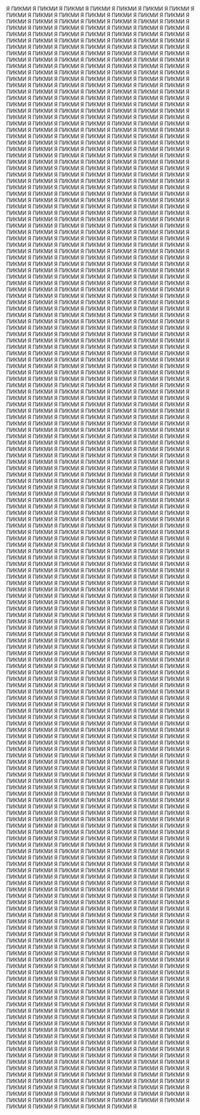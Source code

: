 Я ПИКМИ Я ПИКМИ Я ПИКМИ Я ПИКМИ Я ПИКМИ Я ПИКМИ Я ПИКМИ Я ПИКМИ Я ПИКМИ Я ПИКМИ Я ПИКМИ Я ПИКМИ Я ПИКМИ Я ПИКМИ Я ПИКМИ Я ПИКМИ Я ПИКМИ Я ПИКМИ Я ПИКМИ Я ПИКМИ Я ПИКМИ Я ПИКМИ Я ПИКМИ Я ПИКМИ Я ПИКМИ Я ПИКМИ Я ПИКМИ Я ПИКМИ Я ПИКМИ Я ПИКМИ Я ПИКМИ Я ПИКМИ Я ПИКМИ Я ПИКМИ Я ПИКМИ Я ПИКМИ Я ПИКМИ Я ПИКМИ Я ПИКМИ Я ПИКМИ Я ПИКМИ Я ПИКМИ Я ПИКМИ Я ПИКМИ Я ПИКМИ Я ПИКМИ Я ПИКМИ Я ПИКМИ Я ПИКМИ Я ПИКМИ Я ПИКМИ Я ПИКМИ Я ПИКМИ Я ПИКМИ Я ПИКМИ Я ПИКМИ Я ПИКМИ Я ПИКМИ Я ПИКМИ Я ПИКМИ Я ПИКМИ Я ПИКМИ Я ПИКМИ Я ПИКМИ Я ПИКМИ Я ПИКМИ Я ПИКМИ Я ПИКМИ Я ПИКМИ Я ПИКМИ Я ПИКМИ Я ПИКМИ Я ПИКМИ Я ПИКМИ Я ПИКМИ Я ПИКМИ Я ПИКМИ Я ПИКМИ Я ПИКМИ Я ПИКМИ Я ПИКМИ Я ПИКМИ Я ПИКМИ Я ПИКМИ Я ПИКМИ Я ПИКМИ Я ПИКМИ Я ПИКМИ Я ПИКМИ Я ПИКМИ Я ПИКМИ Я ПИКМИ Я ПИКМИ Я ПИКМИ Я ПИКМИ Я ПИКМИ Я ПИКМИ Я ПИКМИ Я ПИКМИ Я ПИКМИ Я ПИКМИ Я ПИКМИ Я ПИКМИ Я ПИКМИ Я ПИКМИ Я ПИКМИ Я ПИКМИ Я ПИКМИ Я ПИКМИ Я ПИКМИ Я ПИКМИ Я ПИКМИ Я ПИКМИ Я ПИКМИ Я ПИКМИ Я ПИКМИ Я ПИКМИ Я ПИКМИ Я ПИКМИ Я ПИКМИ Я ПИКМИ Я ПИКМИ Я ПИКМИ Я ПИКМИ Я ПИКМИ Я ПИКМИ Я ПИКМИ Я ПИКМИ Я ПИКМИ Я ПИКМИ Я ПИКМИ Я ПИКМИ Я ПИКМИ Я ПИКМИ Я ПИКМИ Я ПИКМИ Я ПИКМИ Я ПИКМИ Я ПИКМИ Я ПИКМИ Я ПИКМИ Я ПИКМИ Я ПИКМИ Я ПИКМИ Я ПИКМИ Я ПИКМИ Я ПИКМИ Я ПИКМИ Я ПИКМИ Я ПИКМИ Я ПИКМИ Я ПИКМИ Я ПИКМИ Я ПИКМИ Я ПИКМИ Я ПИКМИ Я ПИКМИ Я ПИКМИ Я ПИКМИ Я ПИКМИ Я ПИКМИ Я ПИКМИ Я ПИКМИ Я ПИКМИ Я ПИКМИ Я ПИКМИ Я ПИКМИ Я ПИКМИ Я ПИКМИ Я ПИКМИ Я ПИКМИ Я ПИКМИ Я ПИКМИ Я ПИКМИ Я ПИКМИ Я ПИКМИ Я ПИКМИ Я ПИКМИ Я ПИКМИ Я ПИКМИ Я ПИКМИ Я ПИКМИ Я ПИКМИ Я ПИКМИ Я ПИКМИ Я ПИКМИ Я ПИКМИ Я ПИКМИ Я ПИКМИ Я ПИКМИ Я ПИКМИ Я ПИКМИ Я ПИКМИ Я ПИКМИ Я ПИКМИ Я ПИКМИ Я ПИКМИ Я ПИКМИ Я ПИКМИ Я ПИКМИ Я ПИКМИ Я ПИКМИ Я ПИКМИ Я ПИКМИ Я ПИКМИ Я ПИКМИ Я ПИКМИ Я ПИКМИ Я ПИКМИ Я ПИКМИ Я ПИКМИ Я ПИКМИ Я ПИКМИ Я ПИКМИ Я ПИКМИ Я ПИКМИ Я ПИКМИ Я ПИКМИ Я ПИКМИ Я ПИКМИ Я ПИКМИ Я ПИКМИ Я ПИКМИ Я ПИКМИ Я ПИКМИ Я ПИКМИ Я ПИКМИ Я ПИКМИ Я ПИКМИ Я ПИКМИ Я ПИКМИ Я ПИКМИ Я ПИКМИ Я ПИКМИ Я ПИКМИ Я ПИКМИ Я ПИКМИ Я ПИКМИ Я ПИКМИ Я ПИКМИ Я ПИКМИ Я ПИКМИ Я ПИКМИ Я ПИКМИ Я ПИКМИ Я ПИКМИ Я ПИКМИ Я ПИКМИ Я ПИКМИ Я ПИКМИ Я ПИКМИ Я ПИКМИ Я ПИКМИ Я ПИКМИ Я ПИКМИ Я ПИКМИ Я ПИКМИ Я ПИКМИ Я ПИКМИ Я ПИКМИ Я ПИКМИ Я ПИКМИ Я ПИКМИ Я ПИКМИ Я ПИКМИ Я ПИКМИ Я ПИКМИ Я ПИКМИ Я ПИКМИ Я ПИКМИ Я ПИКМИ Я ПИКМИ Я ПИКМИ Я ПИКМИ Я ПИКМИ Я ПИКМИ Я ПИКМИ Я ПИКМИ Я ПИКМИ Я ПИКМИ Я ПИКМИ Я ПИКМИ Я ПИКМИ Я ПИКМИ Я ПИКМИ Я ПИКМИ Я ПИКМИ Я ПИКМИ Я ПИКМИ Я ПИКМИ Я ПИКМИ Я ПИКМИ Я ПИКМИ Я ПИКМИ Я ПИКМИ Я ПИКМИ Я ПИКМИ Я ПИКМИ Я ПИКМИ Я ПИКМИ Я ПИКМИ Я ПИКМИ Я ПИКМИ Я ПИКМИ Я ПИКМИ Я ПИКМИ Я ПИКМИ Я ПИКМИ Я ПИКМИ Я ПИКМИ Я ПИКМИ Я ПИКМИ Я ПИКМИ Я ПИКМИ Я ПИКМИ Я ПИКМИ Я ПИКМИ Я ПИКМИ Я ПИКМИ Я ПИКМИ Я ПИКМИ Я ПИКМИ Я ПИКМИ Я ПИКМИ Я ПИКМИ Я ПИКМИ Я ПИКМИ Я ПИКМИ Я ПИКМИ Я ПИКМИ Я ПИКМИ Я ПИКМИ Я ПИКМИ Я ПИКМИ Я ПИКМИ Я ПИКМИ Я ПИКМИ Я ПИКМИ Я ПИКМИ Я ПИКМИ Я ПИКМИ Я ПИКМИ Я ПИКМИ Я ПИКМИ Я ПИКМИ Я ПИКМИ Я ПИКМИ Я ПИКМИ Я ПИКМИ Я ПИКМИ Я ПИКМИ Я ПИКМИ Я ПИКМИ Я ПИКМИ Я ПИКМИ Я ПИКМИ Я ПИКМИ Я ПИКМИ Я ПИКМИ Я ПИКМИ Я ПИКМИ Я ПИКМИ Я ПИКМИ Я ПИКМИ Я ПИКМИ Я ПИКМИ Я ПИКМИ Я ПИКМИ Я ПИКМИ Я ПИКМИ Я ПИКМИ Я ПИКМИ Я ПИКМИ Я ПИКМИ Я ПИКМИ Я ПИКМИ Я ПИКМИ Я ПИКМИ Я ПИКМИ Я ПИКМИ Я ПИКМИ Я ПИКМИ Я ПИКМИ Я ПИКМИ Я ПИКМИ Я ПИКМИ Я ПИКМИ Я ПИКМИ Я ПИКМИ Я ПИКМИ Я ПИКМИ Я ПИКМИ Я ПИКМИ Я ПИКМИ Я ПИКМИ Я ПИКМИ Я ПИКМИ Я ПИКМИ Я ПИКМИ Я ПИКМИ Я ПИКМИ Я ПИКМИ Я ПИКМИ Я ПИКМИ Я ПИКМИ Я ПИКМИ Я ПИКМИ Я ПИКМИ Я ПИКМИ Я ПИКМИ Я ПИКМИ Я ПИКМИ Я ПИКМИ Я ПИКМИ Я ПИКМИ Я ПИКМИ Я ПИКМИ Я ПИКМИ Я ПИКМИ Я ПИКМИ Я ПИКМИ Я ПИКМИ Я ПИКМИ Я ПИКМИ Я ПИКМИ Я ПИКМИ Я ПИКМИ Я ПИКМИ Я ПИКМИ Я ПИКМИ Я ПИКМИ Я ПИКМИ Я ПИКМИ Я ПИКМИ Я ПИКМИ Я ПИКМИ Я ПИКМИ Я ПИКМИ Я ПИКМИ Я ПИКМИ Я ПИКМИ Я ПИКМИ Я ПИКМИ Я ПИКМИ Я ПИКМИ Я ПИКМИ Я ПИКМИ Я ПИКМИ Я ПИКМИ Я ПИКМИ Я ПИКМИ Я ПИКМИ Я ПИКМИ Я ПИКМИ Я ПИКМИ Я ПИКМИ Я ПИКМИ Я ПИКМИ Я ПИКМИ Я ПИКМИ Я ПИКМИ Я ПИКМИ Я ПИКМИ Я ПИКМИ Я ПИКМИ Я ПИКМИ Я ПИКМИ Я ПИКМИ Я ПИКМИ Я ПИКМИ Я ПИКМИ Я ПИКМИ Я ПИКМИ Я ПИКМИ Я ПИКМИ Я ПИКМИ Я ПИКМИ Я ПИКМИ Я ПИКМИ Я ПИКМИ Я ПИКМИ Я ПИКМИ Я ПИКМИ Я ПИКМИ Я ПИКМИ Я ПИКМИ Я ПИКМИ Я ПИКМИ Я ПИКМИ Я ПИКМИ Я ПИКМИ Я ПИКМИ Я ПИКМИ Я ПИКМИ Я ПИКМИ Я ПИКМИ Я ПИКМИ Я ПИКМИ Я ПИКМИ Я ПИКМИ Я ПИКМИ Я ПИКМИ Я ПИКМИ Я ПИКМИ Я ПИКМИ Я ПИКМИ Я ПИКМИ Я ПИКМИ Я ПИКМИ Я ПИКМИ Я ПИКМИ Я ПИКМИ Я ПИКМИ Я ПИКМИ Я ПИКМИ Я ПИКМИ Я ПИКМИ Я ПИКМИ Я ПИКМИ Я ПИКМИ Я ПИКМИ Я ПИКМИ Я ПИКМИ Я ПИКМИ Я ПИКМИ Я ПИКМИ Я ПИКМИ Я ПИКМИ Я ПИКМИ Я ПИКМИ Я ПИКМИ Я ПИКМИ Я ПИКМИ Я ПИКМИ Я ПИКМИ Я ПИКМИ Я ПИКМИ Я ПИКМИ Я ПИКМИ Я ПИКМИ Я ПИКМИ Я ПИКМИ Я ПИКМИ Я ПИКМИ Я ПИКМИ Я ПИКМИ Я ПИКМИ Я ПИКМИ Я ПИКМИ Я ПИКМИ Я ПИКМИ Я ПИКМИ Я ПИКМИ Я ПИКМИ Я ПИКМИ Я ПИКМИ Я ПИКМИ Я ПИКМИ Я ПИКМИ Я ПИКМИ Я ПИКМИ Я ПИКМИ Я ПИКМИ Я ПИКМИ Я ПИКМИ Я ПИКМИ Я ПИКМИ Я ПИКМИ Я ПИКМИ Я ПИКМИ Я ПИКМИ Я ПИКМИ Я ПИКМИ Я ПИКМИ Я ПИКМИ Я ПИКМИ Я ПИКМИ Я ПИКМИ Я ПИКМИ Я ПИКМИ Я ПИКМИ Я ПИКМИ Я ПИКМИ Я ПИКМИ Я ПИКМИ Я ПИКМИ Я ПИКМИ Я ПИКМИ Я ПИКМИ Я ПИКМИ Я ПИКМИ Я ПИКМИ Я ПИКМИ Я ПИКМИ Я ПИКМИ Я ПИКМИ Я ПИКМИ Я ПИКМИ Я ПИКМИ Я ПИКМИ Я ПИКМИ Я ПИКМИ Я ПИКМИ Я ПИКМИ Я ПИКМИ Я ПИКМИ Я ПИКМИ Я ПИКМИ Я ПИКМИ Я ПИКМИ Я ПИКМИ Я ПИКМИ Я ПИКМИ Я ПИКМИ Я ПИКМИ Я ПИКМИ Я ПИКМИ Я ПИКМИ Я ПИКМИ Я ПИКМИ Я ПИКМИ Я ПИКМИ Я ПИКМИ Я ПИКМИ Я ПИКМИ Я ПИКМИ Я ПИКМИ Я ПИКМИ Я ПИКМИ Я ПИКМИ Я ПИКМИ Я ПИКМИ Я ПИКМИ Я ПИКМИ Я ПИКМИ Я ПИКМИ Я ПИКМИ Я ПИКМИ Я ПИКМИ Я ПИКМИ Я ПИКМИ Я ПИКМИ Я ПИКМИ Я ПИКМИ Я ПИКМИ Я ПИКМИ Я ПИКМИ Я ПИКМИ Я ПИКМИ Я ПИКМИ Я ПИКМИ Я ПИКМИ Я ПИКМИ Я ПИКМИ Я ПИКМИ Я ПИКМИ Я ПИКМИ Я ПИКМИ Я ПИКМИ Я ПИКМИ Я ПИКМИ Я ПИКМИ Я ПИКМИ Я ПИКМИ Я ПИКМИ Я ПИКМИ Я ПИКМИ Я ПИКМИ Я ПИКМИ Я ПИКМИ Я ПИКМИ Я ПИКМИ Я ПИКМИ Я ПИКМИ Я ПИКМИ Я ПИКМИ Я ПИКМИ Я ПИКМИ Я ПИКМИ Я ПИКМИ Я ПИКМИ Я ПИКМИ Я ПИКМИ Я ПИКМИ Я ПИКМИ Я ПИКМИ Я ПИКМИ Я ПИКМИ Я ПИКМИ Я ПИКМИ Я ПИКМИ Я ПИКМИ Я ПИКМИ Я ПИКМИ Я ПИКМИ Я ПИКМИ Я ПИКМИ Я ПИКМИ Я ПИКМИ Я ПИКМИ Я ПИКМИ Я ПИКМИ Я ПИКМИ Я ПИКМИ Я ПИКМИ Я ПИКМИ Я ПИКМИ Я ПИКМИ Я ПИКМИ Я ПИКМИ Я ПИКМИ Я ПИКМИ Я ПИКМИ Я ПИКМИ Я ПИКМИ Я ПИКМИ Я ПИКМИ Я ПИКМИ Я ПИКМИ Я ПИКМИ Я ПИКМИ Я ПИКМИ Я ПИКМИ Я ПИКМИ Я ПИКМИ Я ПИКМИ Я ПИКМИ Я ПИКМИ Я ПИКМИ Я ПИКМИ Я ПИКМИ Я ПИКМИ Я ПИКМИ Я ПИКМИ Я ПИКМИ Я ПИКМИ Я ПИКМИ Я ПИКМИ Я ПИКМИ Я ПИКМИ Я ПИКМИ Я ПИКМИ Я ПИКМИ Я ПИКМИ Я ПИКМИ Я ПИКМИ Я ПИКМИ Я ПИКМИ Я ПИКМИ Я ПИКМИ Я ПИКМИ Я ПИКМИ Я ПИКМИ Я ПИКМИ Я ПИКМИ Я ПИКМИ Я ПИКМИ Я ПИКМИ Я ПИКМИ Я ПИКМИ Я ПИКМИ Я ПИКМИ Я ПИКМИ Я ПИКМИ Я ПИКМИ Я ПИКМИ Я ПИКМИ Я ПИКМИ Я ПИКМИ Я ПИКМИ Я ПИКМИ Я ПИКМИ Я ПИКМИ Я ПИКМИ Я ПИКМИ Я ПИКМИ Я ПИКМИ Я ПИКМИ Я ПИКМИ Я ПИКМИ Я ПИКМИ Я ПИКМИ Я ПИКМИ Я ПИКМИ Я ПИКМИ Я ПИКМИ Я ПИКМИ Я ПИКМИ Я ПИКМИ Я ПИКМИ Я ПИКМИ Я ПИКМИ Я ПИКМИ Я ПИКМИ Я ПИКМИ Я ПИКМИ Я ПИКМИ Я ПИКМИ Я ПИКМИ Я ПИКМИ Я ПИКМИ Я ПИКМИ Я ПИКМИ Я ПИКМИ Я ПИКМИ Я ПИКМИ Я ПИКМИ Я ПИКМИ Я ПИКМИ Я ПИКМИ Я ПИКМИ Я ПИКМИ Я ПИКМИ Я ПИКМИ Я ПИКМИ Я ПИКМИ Я ПИКМИ Я ПИКМИ Я ПИКМИ Я ПИКМИ Я ПИКМИ Я ПИКМИ Я ПИКМИ Я ПИКМИ Я ПИКМИ Я ПИКМИ Я ПИКМИ Я ПИКМИ Я ПИКМИ Я ПИКМИ Я ПИКМИ Я ПИКМИ Я ПИКМИ Я ПИКМИ Я ПИКМИ Я ПИКМИ Я ПИКМИ Я ПИКМИ Я ПИКМИ Я ПИКМИ Я ПИКМИ Я ПИКМИ Я ПИКМИ Я ПИКМИ Я ПИКМИ Я ПИКМИ Я ПИКМИ Я ПИКМИ Я ПИКМИ Я ПИКМИ Я ПИКМИ Я ПИКМИ Я ПИКМИ Я ПИКМИ Я ПИКМИ Я ПИКМИ Я ПИКМИ Я ПИКМИ Я ПИКМИ Я ПИКМИ Я ПИКМИ Я ПИКМИ Я ПИКМИ Я ПИКМИ Я ПИКМИ Я ПИКМИ Я ПИКМИ Я ПИКМИ Я ПИКМИ Я ПИКМИ Я ПИКМИ Я ПИКМИ Я ПИКМИ Я ПИКМИ Я ПИКМИ Я ПИКМИ Я ПИКМИ Я ПИКМИ Я ПИКМИ Я ПИКМИ Я ПИКМИ Я ПИКМИ Я ПИКМИ Я ПИКМИ Я ПИКМИ Я ПИКМИ Я ПИКМИ Я ПИКМИ Я ПИКМИ Я ПИКМИ Я ПИКМИ Я ПИКМИ Я ПИКМИ Я ПИКМИ Я ПИКМИ Я ПИКМИ Я ПИКМИ Я ПИКМИ Я ПИКМИ Я ПИКМИ Я ПИКМИ Я ПИКМИ Я ПИКМИ Я ПИКМИ Я ПИКМИ Я ПИКМИ Я ПИКМИ Я ПИКМИ Я ПИКМИ Я ПИКМИ Я ПИКМИ Я ПИКМИ Я ПИКМИ Я ПИКМИ Я ПИКМИ Я ПИКМИ Я ПИКМИ Я ПИКМИ Я ПИКМИ Я ПИКМИ Я ПИКМИ Я ПИКМИ Я ПИКМИ Я ПИКМИ Я ПИКМИ Я ПИКМИ Я ПИКМИ Я ПИКМИ Я ПИКМИ Я ПИКМИ Я ПИКМИ Я ПИКМИ Я ПИКМИ Я ПИКМИ Я ПИКМИ Я ПИКМИ Я ПИКМИ Я ПИКМИ Я ПИКМИ Я ПИКМИ Я ПИКМИ Я ПИКМИ Я ПИКМИ Я ПИКМИ Я ПИКМИ Я ПИКМИ Я ПИКМИ Я ПИКМИ Я ПИКМИ Я ПИКМИ Я ПИКМИ Я ПИКМИ Я ПИКМИ Я ПИКМИ Я ПИКМИ Я ПИКМИ Я ПИКМИ Я ПИКМИ Я ПИКМИ Я ПИКМИ Я ПИКМИ Я ПИКМИ Я ПИКМИ Я ПИКМИ Я ПИКМИ Я ПИКМИ Я ПИКМИ Я ПИКМИ Я ПИКМИ Я ПИКМИ Я ПИКМИ Я ПИКМИ Я ПИКМИ Я ПИКМИ Я ПИКМИ Я ПИКМИ Я ПИКМИ Я ПИКМИ Я ПИКМИ Я ПИКМИ Я ПИКМИ Я ПИКМИ Я ПИКМИ Я ПИКМИ Я ПИКМИ Я ПИКМИ Я ПИКМИ Я ПИКМИ Я ПИКМИ Я ПИКМИ Я ПИКМИ Я ПИКМИ Я ПИКМИ Я ПИКМИ Я ПИКМИ Я ПИКМИ Я ПИКМИ Я ПИКМИ Я ПИКМИ Я ПИКМИ Я ПИКМИ Я ПИКМИ Я ПИКМИ Я ПИКМИ Я ПИКМИ Я ПИКМИ Я ПИКМИ Я ПИКМИ Я ПИКМИ Я ПИКМИ Я ПИКМИ Я ПИКМИ Я ПИКМИ Я ПИКМИ Я ПИКМИ Я ПИКМИ Я ПИКМИ Я ПИКМИ Я ПИКМИ Я ПИКМИ Я ПИКМИ Я ПИКМИ Я ПИКМИ Я ПИКМИ Я ПИКМИ Я ПИКМИ Я ПИКМИ Я ПИКМИ Я ПИКМИ Я ПИКМИ Я ПИКМИ Я ПИКМИ Я ПИКМИ Я ПИКМИ Я ПИКМИ Я ПИКМИ Я ПИКМИ Я ПИКМИ Я ПИКМИ Я ПИКМИ Я ПИКМИ Я ПИКМИ Я ПИКМИ Я ПИКМИ Я ПИКМИ Я ПИКМИ Я ПИКМИ Я ПИКМИ Я ПИКМИ Я ПИКМИ Я ПИКМИ Я ПИКМИ Я ПИКМИ Я ПИКМИ Я ПИКМИ Я ПИКМИ Я ПИКМИ Я ПИКМИ Я ПИКМИ Я ПИКМИ Я ПИКМИ Я ПИКМИ Я ПИКМИ Я ПИКМИ Я ПИКМИ Я ПИКМИ Я ПИКМИ Я ПИКМИ Я ПИКМИ Я ПИКМИ Я ПИКМИ Я ПИКМИ Я ПИКМИ Я ПИКМИ Я ПИКМИ Я ПИКМИ Я ПИКМИ Я ПИКМИ Я ПИКМИ Я ПИКМИ Я ПИКМИ Я ПИКМИ Я ПИКМИ Я ПИКМИ Я ПИКМИ Я ПИКМИ Я ПИКМИ Я ПИКМИ Я ПИКМИ Я ПИКМИ Я ПИКМИ Я ПИКМИ Я ПИКМИ Я ПИКМИ Я ПИКМИ Я ПИКМИ Я ПИКМИ Я ПИКМИ Я ПИКМИ Я ПИКМИ Я ПИКМИ Я ПИКМИ Я ПИКМИ Я ПИКМИ Я ПИКМИ Я ПИКМИ Я ПИКМИ Я ПИКМИ Я ПИКМИ Я ПИКМИ Я ПИКМИ Я ПИКМИ Я ПИКМИ Я ПИКМИ Я ПИКМИ Я ПИКМИ Я ПИКМИ Я ПИКМИ Я ПИКМИ Я ПИКМИ Я ПИКМИ Я ПИКМИ Я ПИКМИ Я ПИКМИ Я ПИКМИ Я ПИКМИ Я ПИКМИ Я ПИКМИ Я ПИКМИ Я ПИКМИ Я ПИКМИ Я ПИКМИ Я ПИКМИ Я ПИКМИ Я ПИКМИ Я ПИКМИ Я ПИКМИ Я ПИКМИ Я ПИКМИ Я ПИКМИ Я ПИКМИ Я ПИКМИ Я ПИКМИ Я ПИКМИ Я ПИКМИ Я ПИКМИ Я ПИКМИ Я ПИКМИ Я ПИКМИ Я ПИКМИ Я ПИКМИ Я ПИКМИ Я ПИКМИ Я ПИКМИ Я ПИКМИ Я ПИКМИ Я ПИКМИ Я ПИКМИ Я ПИКМИ Я ПИКМИ Я ПИКМИ Я ПИКМИ Я ПИКМИ Я ПИКМИ Я ПИКМИ Я ПИКМИ Я ПИКМИ Я ПИКМИ Я ПИКМИ Я ПИКМИ Я ПИКМИ Я ПИКМИ Я ПИКМИ Я ПИКМИ Я ПИКМИ Я ПИКМИ Я ПИКМИ Я ПИКМИ Я ПИКМИ Я ПИКМИ Я ПИКМИ Я ПИКМИ Я ПИКМИ Я ПИКМИ Я ПИКМИ Я ПИКМИ Я ПИКМИ Я ПИКМИ Я ПИКМИ Я ПИКМИ Я ПИКМИ Я ПИКМИ Я ПИКМИ Я ПИКМИ Я ПИКМИ Я ПИКМИ Я ПИКМИ Я ПИКМИ Я ПИКМИ Я ПИКМИ Я ПИКМИ Я ПИКМИ Я ПИКМИ Я ПИКМИ Я ПИКМИ Я ПИКМИ Я ПИКМИ Я ПИКМИ Я ПИКМИ Я
